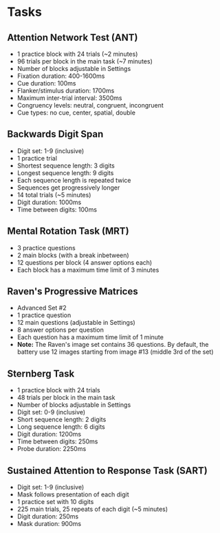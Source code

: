 # Tasks

## Attention Network Test (ANT)

- 1 practice block with 24 trials (~2 minutes)
- 96 trials per block in the main task (~7 minutes)
- Number of blocks adjustable in Settings
- Fixation duration: 400-1600ms
- Cue duration: 100ms
- Flanker/stimulus duration: 1700ms
- Maximum inter-trial interval: 3500ms
- Congruency levels: neutral, congruent, incongruent
- Cue types: no cue, center, spatial, double

## Backwards Digit Span
- Digit set: 1-9 (inclusive)
- 1 practice trial
- Shortest sequence length: 3 digits
- Longest sequence length: 9 digits
- Each sequence length is repeated twice
- Sequences get progressively longer
- 14 total trials (~5 minutes)
- Digit duration: 1000ms
- Time between digits: 100ms

## Mental Rotation Task (MRT)
- 3 practice questions
- 2 main blocks (with a break inbetween)
- 12 questions per block (4 answer options each)
- Each block has a maximum time limit of 3 minutes

## Raven's Progressive Matrices
- Advanced Set #2
- 1 practice question
- 12 main questions (adjustable in Settings)
- 8 answer options per question
- Each question has a maximum time limit of 1 minute
- **Note:** The Raven's image set contains 36 questions. By default, the battery use 12 images starting from image #13 (middle 3rd of the set)

## Sternberg Task
- 1 practice block with 24 trials
- 48 trials per block in the main task
- Number of blocks adjustable in Settings
- Digit set: 0-9 (inclusive)
- Short sequence length: 2 digits
- Long sequence length: 6 digits
- Digit duration: 1200ms
- Time between digits: 250ms
- Probe duration: 2250ms

## Sustained Attention to Response Task (SART)
- Digit set: 1-9 (inclusive)
- Mask follows presentation of each digit
- 1 practice set with 10 digits
- 225 main trials, 25 repeats of each digit (~5 minutes)
- Digit duration: 250ms
- Mask duration: 900ms
